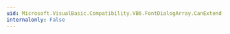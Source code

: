 ```yaml
---
uid: Microsoft.VisualBasic.Compatibility.VB6.FontDialogArray.CanExtend(System.Object)
internalonly: False
---
```

